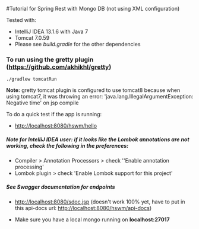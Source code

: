 #Tutorial for Spring Rest with Mongo DB (not using XML configuration)

Tested with:

* IntelliJ IDEA 13.1.6 with Java 7
* Tomcat 7.0.59
* Please see _build.gradle_ for the other dependencies

### To run using the gretty plugin (<https://github.com/akhikhl/gretty>)
```
./gradlew tomcatRun
```

**Note:** gretty tomcat plugin is configured to use tomcat8 because when using tomcat7, it was throwing an error: 'java.lang.IllegalArgumentException: Negative time' on jsp compile

To do a quick test if the app is running:

* <http://localhost:8080/hswm/hello>

##### Note for IntelliJ IDEA user: if it looks like the Lombok annotations are not working, check the following in the preferences:

* Compiler > Annotation Processors > check ''Enable annotation processing'
* Lombok plugin > check 'Enable Lombok support for this project'


##### See Swagger documentation for endpoints

* <http://localhost:8080/sdoc.jsp> (doesn't work 100% yet, have to put in this api-docs url: <http://localhost:8080/hswm/api-docs>)

* Make sure you have a local mongo running on **localhost:27017**
